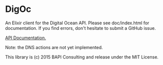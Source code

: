 DigOc
=====

An Elixir client for the Digital Ocean API.  Please see doc/index.html for documentation.  If you find errors, don't hesitate to submit a GitHub issue.

[API Documentation.](https://kevinmontuori.github.io/digoc)

Note: the DNS actions are not yet implemented.

This library is (c) 2015 BAPI Consulting and release under the MIT License.  



